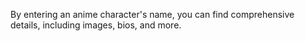 By entering an anime character's name, you can find comprehensive details, including images, bios, and more.
